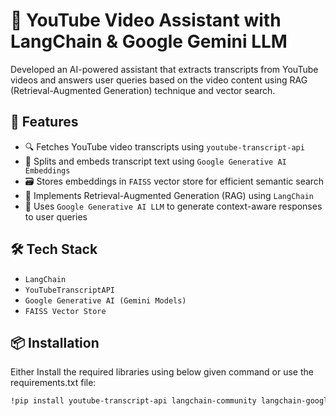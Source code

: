# 🎥 YouTube Video Assistant with LangChain & Google Gemini LLM

Developed an AI-powered assistant that extracts transcripts from YouTube videos and answers user queries based on the video content using RAG (Retrieval-Augmented Generation) technique and vector search.

## 🚀 Features

- 🔍 Fetches YouTube video transcripts using `youtube-transcript-api`
- 🧩 Splits and embeds transcript text using `Google Generative AI Embeddings`
- 🗃️ Stores embeddings in `FAISS` vector store for efficient semantic search
- 🧠 Implements Retrieval-Augmented Generation (RAG) using `LangChain`
- 💬 Uses `Google Generative AI LLM` to generate context-aware responses to user queries

## 🛠️ Tech Stack

- `LangChain`
- `YouTubeTranscriptAPI`
- `Google Generative AI (Gemini Models)`
- `FAISS Vector Store`

## 📦 Installation

Either Install the required libraries using below given command or use the requirements.txt file:

```bash
!pip install youtube-transcript-api langchain-community langchain-google-genai faiss-cpu
